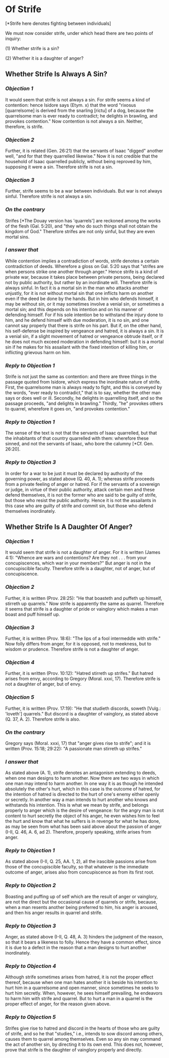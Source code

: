 # Of Strife

[*Strife here denotes fighting between individuals]

We must now consider strife, under which head there are two points of
inquiry:

(1) Whether strife is a sin?

(2) Whether it is a daughter of anger?


## Whether Strife Is Always A Sin?

### *Objection 1*
It would seem that strife is not always a sin. For
strife seems a kind of contention: hence Isidore says (Etym. x) that
the word "rixosus [quarrelsome] is derived from the snarling [rictu]
of a dog, because the quarrelsome man is ever ready to contradict; he
delights in brawling, and provokes contention." Now contention is not
always a sin. Neither, therefore, is strife.

### *Objection 2*
Further, it is related (Gen. 26:21) that the servants of
Isaac "digged" another well, "and for that they quarrelled likewise."
Now it is not credible that the household of Isaac quarrelled
publicly, without being reproved by him, supposing it were a sin.
Therefore strife is not a sin.

### *Objection 3*
Further, strife seems to be a war between individuals. But
war is not always sinful. Therefore strife is not always a sin.

### *On the contrary*
Strifes [*The Douay version has 'quarrels'] are
reckoned among the works of the flesh (Gal. 5:20), and "they who do
such things shall not obtain the kingdom of God." Therefore strifes
are not only sinful, but they are even mortal sins.

### *I answer that*
While contention implies a contradiction of words,
strife denotes a certain contradiction of deeds. Wherefore a gloss on
Gal. 5:20 says that "strifes are when persons strike one another
through anger." Hence strife is a kind of private war, because it
takes place between private persons, being declared not by public
authority, but rather by an inordinate will. Therefore strife is
always sinful. In fact it is a mortal sin in the man who attacks
another unjustly, for it is not without mortal sin that one inflicts
harm on another even if the deed be done by the hands. But in him who
defends himself, it may be without sin, or it may sometimes involve a
venial sin, or sometimes a mortal sin; and this depends on his
intention and on his manner of defending himself. For if his sole
intention be to withstand the injury done to him, and he defend
himself with due moderation, it is no sin, and one cannot say
properly that there is strife on his part. But if, on the other hand,
his self-defense be inspired by vengeance and hatred, it is always a
sin. It is a venial sin, if a slight movement of hatred or vengeance
obtrude itself, or if he does not much exceed moderation in defending
himself: but it is a mortal sin if he makes for his assailant with
the fixed intention of killing him, or inflicting grievous harm on
him.

### *Reply to Objection 1*
Strife is not just the same as contention: and there
are three things in the passage quoted from Isidore, which express
the inordinate nature of strife. First, the quarrelsome man is always
ready to fight, and this is conveyed by the words, "ever ready to
contradict," that is to say, whether the other man says or does well
or ill. Secondly, he delights in quarrelling itself, and so the
passage proceeds, "and delights in brawling." Thirdly, "he" provokes
others to quarrel, wherefore it goes on, "and provokes contention."

### *Reply to Objection 1*
The sense of the text is not that the servants of Isaac
quarrelled, but that the inhabitants of that country quarrelled with
them: wherefore these sinned, and not the servants of Isaac, who bore
the calumny [*Cf. Gen. 26:20].

### *Reply to Objection 3*
In order for a war to be just it must be declared by
authority of the governing power, as stated above (Q. 40, A. 1);
whereas strife proceeds from a private feeling of anger or hatred.
For if the servants of a sovereign or judge, in virtue of their
public authority, attack certain men and these defend themselves, it
is not the former who are said to be guilty of strife, but those who
resist the public authority. Hence it is not the assailants in this
case who are guilty of strife and commit sin, but those who defend
themselves inordinately.

## Whether Strife Is A Daughter Of Anger?

### *Objection 1*
It would seem that strife is not a daughter of anger.
For it is written (James 4:1): "Whence are wars and contentions? Are
they not . . . from your concupiscences, which war in your members?"
But anger is not in the concupiscible faculty. Therefore strife is a
daughter, not of anger, but of concupiscence.

### *Objection 2*
Further, it is written (Prov. 28:25): "He that boasteth and
puffeth up himself, stirreth up quarrels." Now strife is apparently
the same as quarrel. Therefore it seems that strife is a daughter of
pride or vainglory which makes a man boast and puff himself up.

### *Objection 3*
Further, it is written (Prov. 18:6): "The lips of a fool
intermeddle with strife." Now folly differs from anger, for it is
opposed, not to meekness, but to wisdom or prudence. Therefore strife
is not a daughter of anger.

### *Objection 4*
Further, it is written (Prov. 10:12): "Hatred stirreth up
strifes." But hatred arises from envy, according to Gregory (Moral.
xxxi, 17). Therefore strife is not a daughter of anger, but of envy.

### *Objection 5*
Further, it is written (Prov. 17:19): "He that studieth
discords, soweth [Vulg.: 'loveth'] quarrels." But discord is a
daughter of vainglory, as stated above (Q. 37, A. 2). Therefore
strife is also.

### *On the contrary*
Gregory says (Moral. xxxi, 17) that "anger gives
rise to strife"; and it is written (Prov. 15:18; 29:22): "A
passionate man stirreth up strifes."

### *I answer that*
As stated above (A. 1), strife denotes an antagonism
extending to deeds, when one man designs to harm another. Now there
are two ways in which one man may intend to harm another. In one way
it is as though he intended absolutely the other's hurt, which in
this case is the outcome of hatred, for the intention of hatred is
directed to the hurt of one's enemy either openly or secretly. In
another way a man intends to hurt another who knows and withstands
his intention. This is what we mean by strife, and belongs properly
to anger which is the desire of vengeance: for the angry man is not
content to hurt secretly the object of his anger, he even wishes him
to feel the hurt and know that what he suffers is in revenge for what
he has done, as may be seen from what has been said above about the
passion of anger (I-II, Q. 46, A. 6, ad 2). Therefore, properly
speaking, strife arises from anger.

### *Reply to Objection 1*
As stated above (I-II, Q. 25, AA. 1, 2), all the
irascible passions arise from those of the concupiscible faculty, so
that whatever is the immediate outcome of anger, arises also from
concupiscence as from its first root.

### *Reply to Objection 2*
Boasting and puffing up of self which are the result of
anger or vainglory, are not the direct but the occasional cause of
quarrels or strife, because, when a man resents another being
preferred to him, his anger is aroused, and then his anger results in
quarrel and strife.

### *Reply to Objection 3*
Anger, as stated above (I-II, Q. 48, A. 3) hinders the
judgment of the reason, so that it bears a likeness to folly. Hence
they have a common effect, since it is due to a defect in the reason
that a man designs to hurt another inordinately.

### *Reply to Objection 4*
Although strife sometimes arises from hatred, it is not
the proper effect thereof, because when one man hates another it is
beside his intention to hurt him in a quarrelsome and open manner,
since sometimes he seeks to hurt him secretly. When, however, he sees
himself prevailing, he endeavors to harm him with strife and quarrel.
But to hurt a man in a quarrel is the proper effect of anger, for the
reason given above.

### *Reply to Objection 5*
Strifes give rise to hatred and discord in the hearts
of those who are guilty of strife, and so he that "studies," i.e.,
intends to sow discord among others, causes them to quarrel among
themselves. Even so any sin may command the act of another sin, by
directing it to its own end. This does not, however, prove that
strife is the daughter of vainglory properly and directly.

